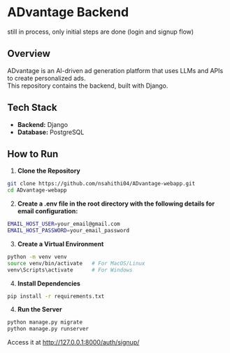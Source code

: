 # ADvantage Backend

still in process, only initial steps are done (login and signup flow)

## Overview

ADvantage is an AI-driven ad generation platform that uses LLMs and APIs to create personalized ads.  
This repository contains the backend, built with Django.

## Tech Stack

- **Backend:** Django
- **Database:** PostgreSQL

## How to Run

1. **Clone the Repository**

```bash
git clone https://github.com/nsahithi04/ADvantage-webapp.git
cd ADvantage-webapp

```

2. **Create a .env file in the root directory with the following details for email configuration:**

```bash
EMAIL_HOST_USER=your_email@gmail.com
EMAIL_HOST_PASSWORD=your_email_password

```

3. **Create a Virtual Environment**

```bash
python -m venv venv
source venv/bin/activate   # For MacOS/Linux
venv\Scripts\activate      # For Windows
```

4. **Install Dependencies**

```bash
pip install -r requirements.txt
```

4. **Run the Server**

```bash
python manage.py migrate
python manage.py runserver
```

Access it at http://127.0.0.1:8000/auth/signup/
